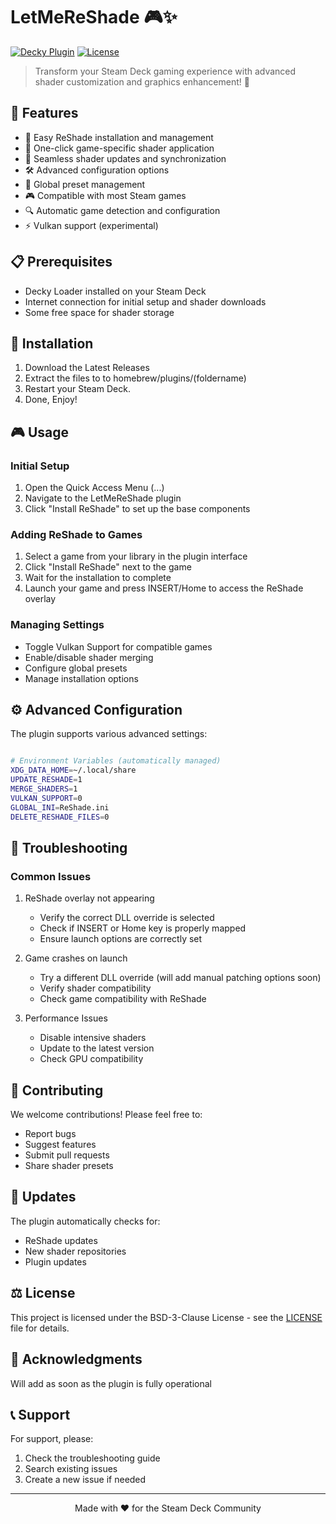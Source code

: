 # LetMeReShade 🎮✨

[![Decky Plugin](https://img.shields.io/badge/Decky-Plugin-brightgreen.svg)](https://github.com/SteamDeckHomebrew/decky-loader)
[![License](https://img.shields.io/badge/license-BSD--3-blue.svg)](LICENSE)

> Transform your Steam Deck gaming experience with advanced shader customization and graphics enhancement! 🚀

## 🌟 Features

- 🎨 Easy ReShade installation and management
- 🎯 One-click game-specific shader application
- 🔄 Seamless shader updates and synchronization
- 🛠️ Advanced configuration options
- 💾 Global preset management
- 🎮 Compatible with most Steam games
- 🔍 Automatic game detection and configuration
- ⚡ Vulkan support (experimental)

## 📋 Prerequisites

- Decky Loader installed on your Steam Deck
- Internet connection for initial setup and shader downloads
- Some free space for shader storage

## 🚀 Installation

1. Download the Latest Releases
2. Extract the files to to homebrew/plugins/(foldername)
3. Restart your Steam Deck.
4. Done, Enjoy!

## 🎮 Usage

### Initial Setup

1. Open the Quick Access Menu (...)
2. Navigate to the LetMeReShade plugin
3. Click "Install ReShade" to set up the base components

### Adding ReShade to Games

1. Select a game from your library in the plugin interface
2. Click "Install ReShade" next to the game
3. Wait for the installation to complete
4. Launch your game and press INSERT/Home to access the ReShade overlay

### Managing Settings

- Toggle Vulkan Support for compatible games
- Enable/disable shader merging
- Configure global presets
- Manage installation options

## ⚙️ Advanced Configuration

The plugin supports various advanced settings:

```bash

# Environment Variables (automatically managed)
XDG_DATA_HOME=~/.local/share
UPDATE_RESHADE=1
MERGE_SHADERS=1
VULKAN_SUPPORT=0
GLOBAL_INI=ReShade.ini
DELETE_RESHADE_FILES=0

```

## 🔧 Troubleshooting

### Common Issues

1. ReShade overlay not appearing

   - Verify the correct DLL override is selected
   - Check if INSERT or Home key is properly mapped
   - Ensure launch options are correctly set

2. Game crashes on launch

   - Try a different DLL override (will add manual patching options soon)
   - Verify shader compatibility
   - Check game compatibility with ReShade

3. Performance Issues

   - Disable intensive shaders
   - Update to the latest version
   - Check GPU compatibility

## 📝 Contributing

We welcome contributions! Please feel free to:

- Report bugs
- Suggest features
- Submit pull requests
- Share shader presets

## 🔄 Updates

The plugin automatically checks for:

- ReShade updates
- New shader repositories
- Plugin updates

## ⚖️ License

This project is licensed under the BSD-3-Clause License - see the [LICENSE](LICENSE) file for details.

## 🙏 Acknowledgments

Will add as soon as the plugin is fully operational

## 📞 Support

For support, please:

1. Check the troubleshooting guide
2. Search existing issues
3. Create a new issue if needed

---

<p align="center">Made with ❤️ for the Steam Deck Community</p>

